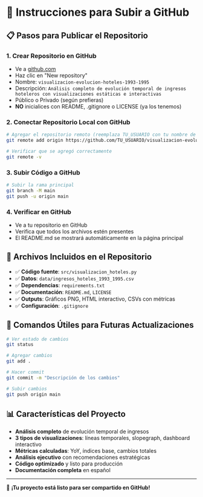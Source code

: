 # 🚀 Instrucciones para Subir a GitHub

## 📋 Pasos para Publicar el Repositorio

### 1. **Crear Repositorio en GitHub**
- Ve a [github.com](https://github.com)
- Haz clic en "New repository"
- Nombre: `visualizacion-evolucion-hoteles-1993-1995`
- Descripción: `Análisis completo de evolución temporal de ingresos hoteleros con visualizaciones estáticas e interactivas`
- Público o Privado (según prefieras)
- **NO** inicialices con README, .gitignore o LICENSE (ya los tenemos)

### 2. **Conectar Repositorio Local con GitHub**
```bash
# Agregar el repositorio remoto (reemplaza TU_USUARIO con tu nombre de usuario)
git remote add origin https://github.com/TU_USUARIO/visualizacion-evolucion-hoteles-1993-1995.git

# Verificar que se agregó correctamente
git remote -v
```

### 3. **Subir Código a GitHub**
```bash
# Subir la rama principal
git branch -M main
git push -u origin main
```

### 4. **Verificar en GitHub**
- Ve a tu repositorio en GitHub
- Verifica que todos los archivos estén presentes
- El README.md se mostrará automáticamente en la página principal

## 📁 Archivos Incluidos en el Repositorio

- ✅ **Código fuente**: `src/visualizacion_hoteles.py`
- ✅ **Datos**: `data/ingresos_hoteles_1993_1995.csv`
- ✅ **Dependencias**: `requirements.txt`
- ✅ **Documentación**: `README.md`, `LICENSE`
- ✅ **Outputs**: Gráficos PNG, HTML interactivo, CSVs con métricas
- ✅ **Configuración**: `.gitignore`

## 🔧 Comandos Útiles para Futuras Actualizaciones

```bash
# Ver estado de cambios
git status

# Agregar cambios
git add .

# Hacer commit
git commit -m "Descripción de los cambios"

# Subir cambios
git push origin main
```

## 📊 Características del Proyecto

- **Análisis completo** de evolución temporal de ingresos
- **3 tipos de visualizaciones**: líneas temporales, slopegraph, dashboard interactivo
- **Métricas calculadas**: YoY, índices base, cambios totales
- **Análisis ejecutivo** con recomendaciones estratégicas
- **Código optimizado** y listo para producción
- **Documentación completa** en español

---

🎉 **¡Tu proyecto está listo para ser compartido en GitHub!**
